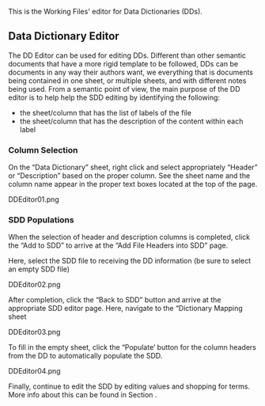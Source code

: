 This is the Working Files' editor for Data Dictionaries (DDs). 

## Data Dictionary Editor

The DD Editor can be used for editing DDs. Different than other semantic documents that have a more rigid template to be followed, DDs can be documents in any way their authors want, we everything that is documents being contained in one sheet, or multiple sheets, and with different notes being used. From a semantic point of view, the main purpose of the DD editor is to help help the SDD editing by identifying the following: 

* the sheet/column that has the list of labels of the file
* the sheet/column that has the description of the content within each label

### Column Selection

On the “Data Dictionary” sheet, right click and select appropriately “Header” or “Description” based on the proper column.
See the sheet name and the column name appear in the proper text boxes located at the top of the page.

DDEditor01.png

### SDD Populations

When the selection of header and description columns is completed, click the “Add to SDD” to arrive at the “Add File Headers into SDD” page.

Here, select the SDD file to receiving the DD information (be sure to select an empty SDD file)

DDEditor02.png

After completion, click the “Back to SDD” button and arrive at the appropriate SDD editor page.
Here, navigate to the “Dictionary Mapping sheet 

DDEditor03.png

To fill in the empty sheet, click the “Populate’ button for the column headers from the DD to automatically populate the SDD.

DDEditor04.png

Finally, continue to edit the SDD by editing values and shopping for terms. More info about this can be found in Section .
